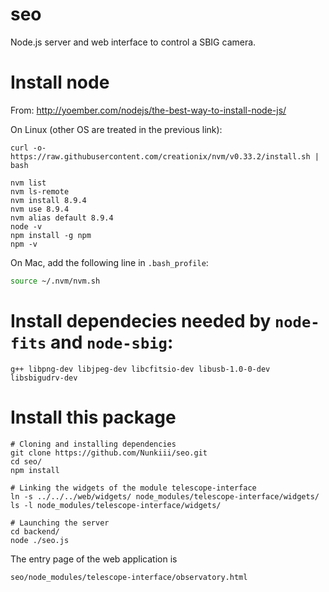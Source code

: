 # seo

Node.js server and web interface to control a SBIG camera.

# Install node

From:
http://yoember.com/nodejs/the-best-way-to-install-node-js/

On Linux (other OS are treated in the previous link):

    curl -o- https://raw.githubusercontent.com/creationix/nvm/v0.33.2/install.sh | bash	

    nvm list
    nvm ls-remote
    nvm install 8.9.4
    nvm use 8.9.4
    nvm alias default 8.9.4
    node -v
    npm install -g npm
    npm -v

On Mac, add the following line in `.bash_profile`:

```bash
source ~/.nvm/nvm.sh
```

# Install dependecies needed by `node-fits` and `node-sbig`:
    g++ libpng-dev libjpeg-dev libcfitsio-dev libusb-1.0-0-dev libsbigudrv-dev


# Install this package

    # Cloning and installing dependencies
    git clone https://github.com/Nunkiii/seo.git
    cd seo/
    npm install

    # Linking the widgets of the module telescope-interface
    ln -s ../../../web/widgets/ node_modules/telescope-interface/widgets/
    ls -l node_modules/telescope-interface/widgets/
    
    # Launching the server
    cd backend/
    node ./seo.js

The entry page of the web application is

    seo/node_modules/telescope-interface/observatory.html
